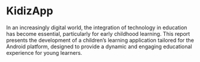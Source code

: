 # KidizApp
In an increasingly digital world, the integration of technology in education has become  essential, particularly for early childhood learning. This report presents the development of a  children’s learning application tailored for the Android platform, designed to provide a  dynamic and engaging educational experience for young learners. 
